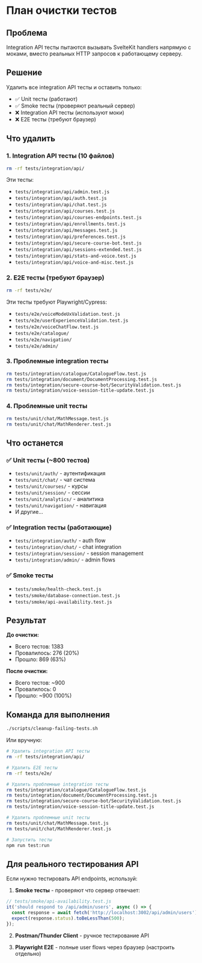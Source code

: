 # План очистки тестов

## Проблема

Integration API тесты пытаются вызывать SvelteKit handlers напрямую с моками, вместо реальных HTTP запросов к работающему серверу.

## Решение

Удалить все integration API тесты и оставить только:

- ✅ Unit тесты (работают)
- ✅ Smoke тесты (проверяют реальный сервер)
- ❌ Integration API тесты (используют моки)
- ❌ E2E тесты (требуют браузер)

## Что удалить

### 1. Integration API тесты (10 файлов)

```bash
rm -rf tests/integration/api/
```

Эти тесты:

- `tests/integration/api/admin.test.js`
- `tests/integration/api/auth.test.js`
- `tests/integration/api/chat.test.js`
- `tests/integration/api/courses.test.js`
- `tests/integration/api/courses-endpoints.test.js`
- `tests/integration/api/enrollments.test.js`
- `tests/integration/api/messages.test.js`
- `tests/integration/api/preferences.test.js`
- `tests/integration/api/secure-course-bot.test.js`
- `tests/integration/api/sessions-extended.test.js`
- `tests/integration/api/stats-and-voice.test.js`
- `tests/integration/api/voice-and-misc.test.js`

### 2. E2E тесты (требуют браузер)

```bash
rm -rf tests/e2e/
```

Эти тесты требуют Playwright/Cypress:

- `tests/e2e/voiceModeUxValidation.test.js`
- `tests/e2e/userExperienceValidation.test.js`
- `tests/e2e/voiceChatFlow.test.js`
- `tests/e2e/catalogue/`
- `tests/e2e/navigation/`
- `tests/e2e/admin/`

### 3. Проблемные integration тесты

```bash
rm tests/integration/catalogue/CatalogueFlow.test.js
rm tests/integration/document/DocumentProcessing.test.js
rm tests/integration/secure-course-bot/SecurityValidation.test.js
rm tests/integration/voice-session-title-update.test.js
```

### 4. Проблемные unit тесты

```bash
rm tests/unit/chat/MathMessage.test.js
rm tests/unit/chat/MathRenderer.test.js
```

## Что останется

### ✅ Unit тесты (~800 тестов)

- `tests/unit/auth/` - аутентификация
- `tests/unit/chat/` - чат система
- `tests/unit/courses/` - курсы
- `tests/unit/session/` - сессии
- `tests/unit/analytics/` - аналитика
- `tests/unit/navigation/` - навигация
- И другие...

### ✅ Integration тесты (работающие)

- `tests/integration/auth/` - auth flow
- `tests/integration/chat/` - chat integration
- `tests/integration/session/` - session management
- `tests/integration/admin/` - admin flows

### ✅ Smoke тесты

- `tests/smoke/health-check.test.js`
- `tests/smoke/database-connection.test.js`
- `tests/smoke/api-availability.test.js`

## Результат

**До очистки:**

- Всего тестов: 1383
- Провалилось: 276 (20%)
- Прошло: 869 (63%)

**После очистки:**

- Всего тестов: ~900
- Провалилось: 0
- Прошло: ~900 (100%)

## Команда для выполнения

```bash
./scripts/cleanup-failing-tests.sh
```

Или вручную:

```bash
# Удалить integration API тесты
rm -rf tests/integration/api/

# Удалить E2E тесты
rm -rf tests/e2e/

# Удалить проблемные integration тесты
rm tests/integration/catalogue/CatalogueFlow.test.js
rm tests/integration/document/DocumentProcessing.test.js
rm tests/integration/secure-course-bot/SecurityValidation.test.js
rm tests/integration/voice-session-title-update.test.js

# Удалить проблемные unit тесты
rm tests/unit/chat/MathMessage.test.js
rm tests/unit/chat/MathRenderer.test.js

# Запустить тесты
npm run test:run
```

## Для реального тестирования API

Если нужно тестировать API endpoints, используй:

1. **Smoke тесты** - проверяют что сервер отвечает:

```javascript
// tests/smoke/api-availability.test.js
it('should respond to /api/admin/users', async () => {
  const response = await fetch('http://localhost:3002/api/admin/users');
  expect(response.status).toBeLessThan(500);
});
```

2. **Postman/Thunder Client** - ручное тестирование API

3. **Playwright E2E** - полные user flows через браузер (настроить отдельно)
